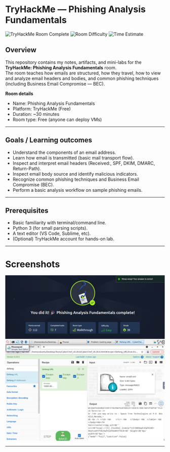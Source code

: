 # TryHackMe — Phishing Analysis Fundamentals

![TryHackMe Room Complete](https://img.shields.io/badge/TryHackMe-Phishing%20Analysis%20Fundamentals-blue)
![Room Difficulty](https://img.shields.io/badge/Difficulty-Easy-green)
![Time Estimate](https://img.shields.io/badge/Time-30%20min-orange)

## Overview
This repository contains my notes, artifacts, and mini-labs for the **TryHackMe: Phishing Analysis Fundamentals** room.  
The room teaches how emails are structured, how they travel, how to view and analyze email headers and bodies, and common phishing techniques (including Business Email Compromise — BEC).

**Room details**
- Name: Phishing Analysis Fundamentals  
- Platform: TryHackMe (Free)  
- Duration: ~30 minutes  
- Room type: Free (anyone can deploy VMs)

---

## Goals / Learning outcomes
- Understand the components of an email address.
- Learn how email is transmitted (basic mail transport flow).
- Inspect and interpret email headers (Received:, SPF, DKIM, DMARC, Return-Path).
- Inspect email body source and identify malicious indicators.
- Recognize common phishing techniques and Business Email Compromise (BEC).
- Perform a basic analysis workflow on sample phishing emails.

---

## Prerequisites
- Basic familiarity with terminal/command line.
- Python 3 (for small parsing scripts).
- A text editor (VS Code, Sublime, etc).
- (Optional) TryHackMe account for hands-on lab.

---

# Screenshots
![Room Completion](https://github.com/MayankQuery/tryhackme-writeups/blob/main/phishing-analysis-fundamentals/images/phishing-analysis-fundamentals-completion.png)
![Room Practice](https://github.com/MayankQuery/tryhackme-writeups/blob/main/phishing-analysis-fundamentals/images/phishing-analysis-fundamentals-practice.png)

---
